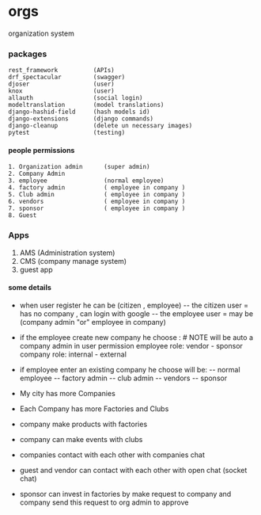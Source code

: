 # orgs

organization system

### packages

    rest_framework          (APIs)
    drf_spectacular         (swagger)
    djoser                  (user)
    knox                    (user)
    allauth                 (social login)
    modeltranslation        (model translations)
    django-hashid-field     (hash models id)
    django-extensions       (django commands)
    django-cleanup          (delete un necessary images)
    pytest                  (testing)

#### people permissions

    1. Organization admin      (super admin)
    2. Company Admin
    3. employee                (normal employee)
    4. factory admin           ( employee in company )
    5. Club admin              ( employee in company )
    6. vendors                 ( employee in company )
    7. sponsor                 ( employee in company )
    8. Guest

### Apps

1. AMS (Administration system)
2. CMS (company manage system)
3. guest app

#### some details

- when user register he can be (citizen , employee)
  -- the citizen user = has no company , can login with google
  -- the employee user = may be (company admin "or" employee in company)

- if the employee create new company he choose : # NOTE will be auto a company admin in user permission
  employee role: vendor - sponsor
  company role: internal - external

- if employee enter an existing company he choose will be:
  -- normal employee
  -- factory admin
  -- club admin
  -- vendors
  -- sponsor

- My city has more Companies
- Each Company has more Factories and Clubs
- company make products with factories
- company can make events with clubs
- companies contact with each other with companies chat
- guest and vendor can contact with each other with open chat (socket chat)
- sponsor can invest in factories by make request to company and company send this request to org admin to approve
